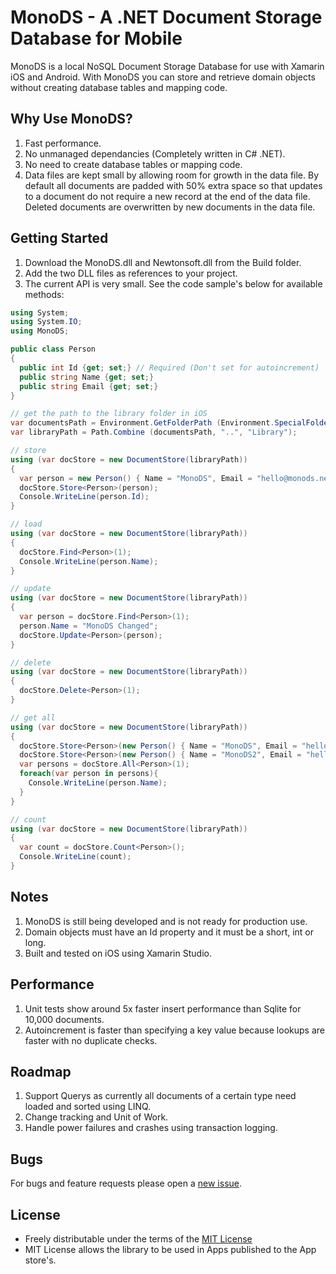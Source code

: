 MonoDS - A .NET Document Storage Database for Mobile
==

MonoDS is a local NoSQL Document Storage Database for use with Xamarin iOS and Android.
With MonoDS you can store and retrieve domain objects without creating database tables and mapping code.

Why Use MonoDS?
--
1. Fast performance.
2. No unmanaged dependancies (Completely written in C# .NET).
3. No need to create database tables or mapping code.
4. Data files are kept small by allowing room for growth in the data file. By default all documents are padded with 50% extra space so that updates to a document do not require a new record at the end of the data file. Deleted documents are overwritten by new documents in the data file.

Getting Started
--

1. Download the MonoDS.dll and Newtonsoft.dll from the Build folder.
2. Add the two DLL files as references to your project.
3. The current API is very small. See the code sample's below for available methods:

```csharp
using System;
using System.IO;
using MonoDS;

public class Person
{
  public int Id {get; set;} // Required (Don't set for autoincrement)
  public string Name {get; set;}
  public string Email {get; set;}
}

// get the path to the library folder in iOS
var documentsPath = Environment.GetFolderPath (Environment.SpecialFolder.MyDocuments);
var libraryPath = Path.Combine (documentsPath, "..", "Library");

// store
using (var docStore = new DocumentStore(libraryPath))
{
  var person = new Person() { Name = "MonoDS", Email = "hello@monods.net" };
  docStore.Store<Person>(person);
  Console.WriteLine(person.Id);
}

// load
using (var docStore = new DocumentStore(libraryPath))
{
  docStore.Find<Person>(1);
  Console.WriteLine(person.Name);
}

// update
using (var docStore = new DocumentStore(libraryPath))
{
  var person = docStore.Find<Person>(1);
  person.Name = "MonoDS Changed";
  docStore.Update<Person>(person);
}

// delete
using (var docStore = new DocumentStore(libraryPath))
{
  docStore.Delete<Person>(1);
}

// get all
using (var docStore = new DocumentStore(libraryPath))
{
  docStore.Store<Person>(new Person() { Name = "MonoDS", Email = "hello@monods.net" });
  docStore.Store<Person>(new Person() { Name = "MonoDS2", Email = "hello@monods.net" });
  var persons = docStore.All<Person>(1);
  foreach(var person in persons){
    Console.WriteLine(person.Name);
  }
}

// count
using (var docStore = new DocumentStore(libraryPath))
{
  var count = docStore.Count<Person>();
  Console.WriteLine(count);
}
```
Notes
--
1. MonoDS is still being developed and is not ready for production use. 
2. Domain objects must have an Id property and it must be a short, int or long.
3. Built and tested on iOS using Xamarin Studio.

Performance
--
1. Unit tests show around 5x faster insert performance than Sqlite for 10,000 documents.
2. Autoincrement is faster than specifying a key value because lookups are faster with no duplicate checks. 

Roadmap
--
1. Support Querys as currently all documents of a certain type need loaded and sorted using LINQ.
2. Change tracking and Unit of Work.
3. Handle power failures and crashes using transaction logging.

Bugs
--
For bugs and feature requests please open a [new issue](https://github.com/toneuk/MonoDS/issues).


License
--
* Freely distributable under the terms of the [MIT License](http://www.opensource.org/licenses/MIT)
* MIT License allows the library to be used in Apps published to the App store's. 




